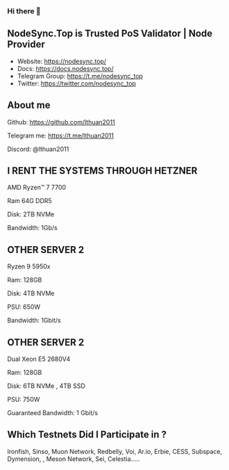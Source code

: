 ### Hi there 👋
## NodeSync.Top is Trusted PoS Validator | Node Provider
- Website: ​https://nodesync.top/
- Docs: ​https://docs.nodesync.top/
- Telegram Group: ​https://t.me/nodesync_top
- Twitter: https://twitter.com/nodesync_top
## About me
Github: https://github.com/lthuan2011

Telegram me: https://t.me/lthuan2011

Discord: @lthuan2011


## I RENT THE SYSTEMS THROUGH HETZNER

AMD Ryzen™ 7 7700 

Ram 64G DDR5

Disk: 2TB NVMe

Bandwidth: 1Gb/s

## OTHER SERVER 2

Ryzen 9 5950x

Ram: 128GB

Disk: 4TB NVMe

PSU: 650W

Bandwidth: 1Gbit/s

## OTHER SERVER 2

Dual Xeon E5 2680V4

Ram: 128GB

Disk: 6TB NVMe , 4TB SSD

PSU: 750W

Guaranteed Bandwidth: 1 Gbit/s

## Which Testnets Did I Participate in ?
Ironfish, Sinso, Muon Network, Redbelly, Voi, Ar.io, Erbie, CESS, Subspace, Dymension, , Meson Network, Sei, Celestia.....
